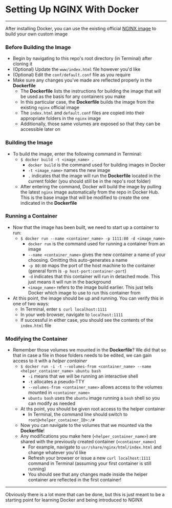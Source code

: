 # Setting Up NGINX With Docker
---

After installing Docker, you can use the existing official [NGINX image](https://hub.docker.com/_/nginx/) to build your own custom image

### Before Building the Image
- Begin by navigating to this repo's root directory (in Terminal) after cloning it
- (Optional) Update the `www/index.html` file however you'd like
- (Optional) Edit the `conf/default.conf` file as you require
- Make sure any changes you've made are reflected properly in the **Dockerfile**
  - The **Dockerfile** lists the instructions for building the image that will be used as the basis for any containers you make
  - In this particular case, the **Dockerfile** builds the image from the existing `nginx` official image
  - The `index.html` and `default.conf` files are copied into their appropriate folders in the `nginx` image
  - Additionally, those same volumes are exposed so that they can be accessible later on

### Building the Image
- To build the image, enter the following command in Terminal:
  - `$ docker build -t <image_name> .`
    - `docker build` is the command used for building images in Docker
    - `-t <image_name>` names the new image
    - `.` indicates that the image will run the **Dockerfile** located in the current folder (you should still be in the repo's root folder)
  - After entering the command, Docker will build the image by pulling the latest `nginx` image automatically from the repo in Docker Hub. This is the base image that will be modified to create the one indicated in the **Dockerfile**

### Running a Container
- Now that the image has been built, we need to start up a container to run:
  - `$ docker run --name <container_name> -p 1111:80 -d <image_name>`
    - `docker run` is the command used for running a container from an image
    - `--name <container_name>` gives the new container a name of your choosing. Omitting this auto-generates a name
    - `-p 80:80` maps the port of the host machine to the container (general form is `-p host-port:container-port`)
    - `-d` indicates that this container will run in detached mode. This just means it will run in the background
    - `<image_name>` refers to the image build earlier. This just tells Docker which image to use to run this container from
- At this point, the image should be up and running. You can verify this in one of two ways:
  - In Terminal, enter `$ curl localhost:1111`
  - In your web browser, navigate to `localhost:1111`
  - If successful in either case, you should see the contents of the `index.html` file

### Modifying the Container
- Remember those volumes we mounted in the **Dockerfile**? We did that so that in case a file in those folders needs to be edited, we can gain access to it with a *helper container*
  - `$ docker run -i -t --volumes-from <container_name> --name <helper_container_name> ubuntu bash`
    - `-i` means that we will be running an interactive shell
    - `-t` allocates a pseudo-TTY
    - `--volumes-from <container_name>` allows access to the volumes mounted in `<container_name>`
    - `ubuntu bash` uses the `ubuntu` image running a `bash` shell so you can modify as needed
  - At ths point, you should be given root access to the helper container
    - In Terminal, the command line should switch to `root@<helper_container_ID>:/#`
  - Now you can navigate to the volumes that we mounted via the **Dockerfile**!
  - Any modifications you make here (`<helper_container_name>`) are shared with the previously created container (`<container_name>`)
    - For example, navigate to `usr/share/nginx/html/index.html` and change whatever you'd like
    - Refresh your browser or issue a new `curl localhost:1111` command in Terminal (assuming your first container is still running)
    - You should see that any changes made inside the helper container are reflected in the first container!
---

Obviously there is a lot more that can be done, but this is just meant to be a starting point for learning Docker and being introduced to NGINX
